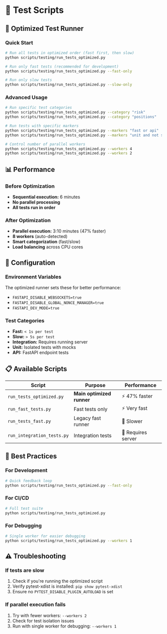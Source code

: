 # 🧪 Test Scripts

## 🚀 Optimized Test Runner

### Quick Start
```bash
# Run all tests in optimized order (fast first, then slow)
python scripts/testing/run_tests_optimized.py

# Run only fast tests (recommended for development)
python scripts/testing/run_tests_optimized.py --fast-only

# Run only slow tests
python scripts/testing/run_tests_optimized.py --slow-only
```

### Advanced Usage
```bash
# Run specific test categories
python scripts/testing/run_tests_optimized.py --category "risk"
python scripts/testing/run_tests_optimized.py --category "positions"

# Run tests with specific markers
python scripts/testing/run_tests_optimized.py --markers "fast or api"
python scripts/testing/run_tests_optimized.py --markers "unit and not slow"

# Control number of parallel workers
python scripts/testing/run_tests_optimized.py --workers 4
python scripts/testing/run_tests_optimized.py --workers 2
```

## 📊 Performance

### Before Optimization
- **Sequential execution:** 6 minutes
- **No parallel processing**
- **All tests run in order**

### After Optimization
- **Parallel execution:** 3:10 minutes (47% faster)
- **8 workers** (auto-detected)
- **Smart categorization** (fast/slow)
- **Load balancing** across CPU cores

## 🔧 Configuration

### Environment Variables
The optimized runner sets these for better performance:
- `FASTAPI_DISABLE_WEBSOCKETS=true`
- `FASTAPI_DISABLE_GLOBAL_NONCE_MANAGER=true`
- `FASTAPI_DEV_MODE=true`

### Test Categories
- **Fast:** `< 1s per test`
- **Slow:** `> 5s per test`
- **Integration:** Requires running server
- **Unit:** Isolated tests with mocks
- **API:** FastAPI endpoint tests

## 📋 Available Scripts

| Script | Purpose | Performance |
|--------|---------|-------------|
| `run_tests_optimized.py` | **Main optimized runner** | ⚡ 47% faster |
| `run_fast_tests.py` | Fast tests only | ⚡ Very fast |
| `run_tests_fast.py` | Legacy fast runner | 🐌 Slower |
| `run_integration_tests.py` | Integration tests | 🐌 Requires server |

## 🎯 Best Practices

### For Development
```bash
# Quick feedback loop
python scripts/testing/run_tests_optimized.py --fast-only
```

### For CI/CD
```bash
# Full test suite
python scripts/testing/run_tests_optimized.py
```

### For Debugging
```bash
# Single worker for easier debugging
python scripts/testing/run_tests_optimized.py --workers 1
```

## ⚠️ Troubleshooting

### If tests are slow
1. Check if you're running the optimized script
2. Verify pytest-xdist is installed: `pip show pytest-xdist`
3. Ensure no `PYTEST_DISABLE_PLUGIN_AUTOLOAD` is set

### If parallel execution fails
1. Try with fewer workers: `--workers 2`
2. Check for test isolation issues
3. Run with single worker for debugging: `--workers 1` 